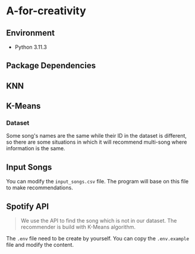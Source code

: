 # A-for-creativity

## Environment

- Python 3.11.3

## Package Dependencies

## KNN

## K-Means

### Dataset

Some song's names are the same while their ID in the dataset is different,
so there are some situations in which it will recommend multi-song where information is the same.

## Input Songs

You can modify the `input_songs.csv` file.
The program will base on this file to make recommendations.

## Spotify API

> We use the API to find the song which is not in our dataset.
> The recommender is build with K-Means algorithm.

The `.env` file need to be create by yourself.
You can copy the `.env.example` file and modify the content.
